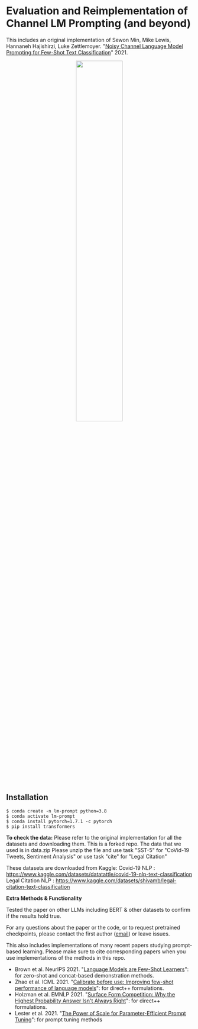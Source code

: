 # Evaluation and Reimplementation of Channel LM Prompting (and beyond)

This includes an original implementation of Sewon Min, Mike Lewis, Hannaneh Hajishirzi, Luke Zettlemoyer. "[Noisy Channel Language Model Prompting for Few-Shot Text Classification][paper]" 2021.

<p align="center">
  <img src="img/teaser.png" width="50%" height="50%">
</p>



## Installation

```
$ conda create -n lm-prompt python=3.8
$ conda activate lm-prompt
$ conda install pytorch=1.7.1 -c pytorch
$ pip install transformers
```

**To check the data:**
Please refer to the original implementation for all the datasets and downloading them. This is a forked repo. 
The data that we used is in data.zip Please unzip the file and use task "SST-5" for "CoVid-19 Tweets, Sentiment Analysis" or use task "cite" for "Legal Citation" 

These datasets are downloaded from Kaggle: 
Covid-19 NLP : https://www.kaggle.com/datasets/datatattle/covid-19-nlp-text-classification
Legal Citation NLP : https://www.kaggle.com/datasets/shivamb/legal-citation-text-classification

**Extra Methods & Functionality**

Tested the paper on other LLMs including BERT & other datasets to confirm if the results hold true.

For any questions about the paper or the code, or to request pretrained checkpoints, please contact the first author ([email](mailto:cs.washington.edu)) or leave issues.

This also includes implementations of many recent papers studying prompt-based learning. Please make sure to cite corresponding papers when you use implementations of the methods in this repo.
* Brown et al. NeurIPS 2021. "[Language Models are Few-Shot Learners](https://arxiv.org/abs/2005.14165)": for zero-shot and concat-based demonstration methods.
* Zhao et al. ICML 2021. "[Calibrate before use: Improving few-shot performance of language models](https://arxiv.org/abs/2102.09690)": for direct++ formulations.
* Holzman et al. EMNLP 2021. "[Surface Form Competition: Why the Highest Probability Answer Isn't Always Right](https://arxiv.org/abs/2104.08315)": for direct++ formulations.
* Lester et al. 2021. "[The Power of Scale for Parameter-Efficient Prompt Tuning](https://arxiv.org/abs/2104.08691)": for prompt tuning methods


[paper]: https://arxiv.org/abs/2108.04106
[lm-bff-code]: https://github.com/princeton-nlp/LM-BFF/blob/main/tools/generate_k_shot_data.py
[lm-bff-paper]: https://arxiv.org/abs/2012.15723
[zhang-paper]: https://arxiv.org/abs/1509.01626
[zhang-data]: http://goo.gl/JyCnZq



